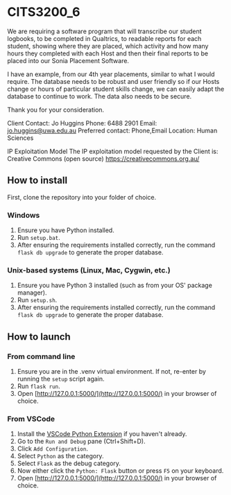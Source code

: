 # CITS3200_6

We are requiring a software program that will transcribe our student logbooks, to be completed in Qualtrics, to readable reports for each student, showing where they are placed, which activity and how many hours they completed with each Host and then their final reports to be placed into our Sonia Placement Software.

I have an example, from our 4th year placements, similar to what I would require. The database needs to be robust and user friendly so if our Hosts change or hours of particular student skills change, we can easily adapt the database to continue to work. The data also needs to be secure.

Thank you for your consideration.

Client
Contact: Jo Huggins
Phone: 6488 2901
Email: jo.huggins@uwa.edu.au
Preferred contact: Phone,Email
Location: Human Sciences

IP Exploitation Model
The IP exploitation model requested by the Client is: Creative Commons (open source) https://creativecommons.org.au/

## How to install
First, clone the repository into your folder of choice.

### Windows
1. Ensure you have Python installed.
2. Run `setup.bat`.
3. After ensuring the requirements installed correctly, run the command `flask db upgrade` to generate the proper database.

### Unix-based systems (Linux, Mac, Cygwin, etc.)
1. Ensure you have Python 3 installed (such as from your OS' package manager).
2. Run `setup.sh`.
3. After ensuring the requirements installed correctly, run the command `flask db upgrade` to generate the proper database.

## How to launch

### From command line

1. Ensure you are in the .venv virtual environment. If not, re-enter by running the `setup` script again.
2. Run `flask run`.
3. Open [http://127.0.0.1:5000/](http://127.0.0.1:5000/) in your browser of choice.

### From VSCode

1. Install the [VSCode Python Extension](https://marketplace.visualstudio.com/items?itemName=ms-python.python) if you haven't already.
2. Go to the `Run and Debug` pane (Ctrl+Shift+D).
3. Click `Add Configuration`.
4. Select `Python` as the category.
5. Select `Flask` as the debug category.
6. Now either click the `Python: Flask` button or press `F5` on your keyboard.
7. Open [http://127.0.0.1:5000/](http://127.0.0.1:5000/) in your browser of choice.
